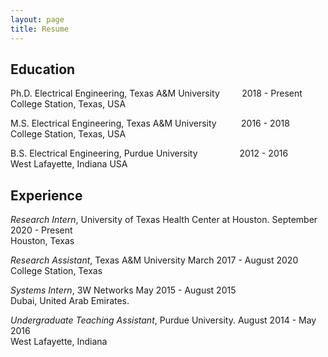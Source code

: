 ```yaml
---
layout: page
title: Resume
---
```


## Education

Ph.D.  Electrical Engineering, Texas A&M University &nbsp;&nbsp;&nbsp; &nbsp;&nbsp;&nbsp;     2018 -  Present <br>
College Station, Texas, USA  

M.S.   Electrical Engineering, Texas A&M University &nbsp;&nbsp;&nbsp;&nbsp;&nbsp;&nbsp;&nbsp;&nbsp;   2016 -  2018 <br>
College Station, Texas, USA   

B.S.   Electrical Engineering, Purdue University &nbsp;&nbsp;&nbsp;&nbsp;&nbsp;&nbsp;&nbsp;&nbsp;&nbsp;&nbsp;&nbsp;&nbsp;&nbsp;&nbsp;&nbsp;&nbsp;2012 -  2016 <br>
West Lafayette, Indiana USA   


## Experience
*Research Intern*, University of Texas Health Center at Houston. September 2020 - Present <br>
Houston, Texas

*Research Assistant*, Texas A&M University  March 2017 - August 2020 <br>
College Station, Texas

*Systems Intern*, 3W Networks May 2015 - August 2015 <br>
 Dubai, United Arab Emirates.
 
*Undergraduate Teaching Assistant*, Purdue University. August 2014 - May 2016 <br>
West Lafayette, Indiana

